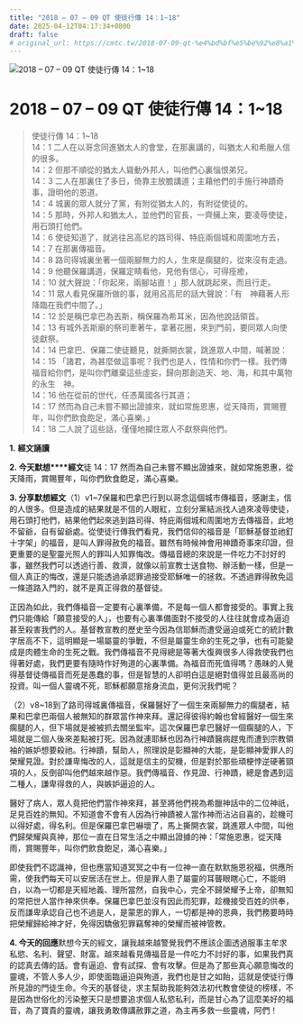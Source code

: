 ```yaml
---
title: "2018 – 07 – 09 QT 使徒行傳 14：1~18"
date: 2025-04-12T04:17:34+0800
draft: false
# original_url: https://cmtc.tw/2018-07-09-qt-%e4%bd%bf%e5%be%92%e8%a1%8c%e5%82%b3-14%ef%bc%9a118
---
```


![2018 – 07 – 09 QT 使徒行傳 14：1\~18](/images/qt.jpg   "2018 – 07 – 09 QT 使徒行傳 14：1\~18")

# 2018 – 07 – 09 QT 使徒行傳 14：1\~18

> 使徒行傳 14：1\~18  
> 14：1 二人在以哥念同進猶太人的會堂，在那裏講的，叫猶太人和希臘人信的很多。  
> 14：2 但那不順從的猶太人聳動外邦人，叫他們心裏惱恨弟兄。  
> 14：3 二人在那裏住了多日，倚靠主放膽講道；主藉他們的手施行神蹟奇事，證明他的恩道。  
> 14：4 城裏的眾人就分了黨，有附從猶太人的，有附從使徒的。  
> 14：5 那時，外邦人和猶太人，並他們的官長，一齊擁上來，要凌辱使徒，用石頭打他們。  
> 14：6 使徒知道了，就逃往呂高尼的路司得、特庇兩個城和周圍地方去，  
> 14：7 在那裏傳福音。  
> 14：8 路司得城裏坐著一個兩腳無力的人，生來是瘸腿的，從來沒有走過。  
> 14：9 他聽保羅講道，保羅定睛看他，見他有信心，可得痊癒，  
> 14：10 就大聲說：「你起來，兩腳站直！」那人就跳起來，而且行走。  
> 14：11 眾人看見保羅所做的事，就用呂高尼的話大聲說：「有　神藉著人形降臨在我們中間了。」  
> 14：12 於是稱巴拿巴為丟斯，稱保羅為希耳米，因為他說話領首。  
> 14：13 有城外丟斯廟的祭司牽著牛，拿著花圈，來到門前，要同眾人向使徒獻祭。  
> 14：14 巴拿巴、保羅二使徒聽見，就撕開衣裳，跳進眾人中間，喊著說：  
> 14：15 「諸君，為甚麼做這事呢？我們也是人，性情和你們一樣。我們傳福音給你們，是叫你們離棄這些虛妄，歸向那創造天、地、海，和其中萬物的永生　神。  
> 14：16 他在從前的世代，任憑萬國各行其道；  
> 14：17 然而為自己未嘗不顯出證據來，就如常施恩惠，從天降雨，賞賜豐年，叫你們飲食飽足，滿心喜樂。」  
> 14：18 二人說了這些話，僅僅地攔住眾人不獻祭與他們。

**1.** **經文誦讀**

**2. 今天默想****經文**徒 14：17 然而為自己未嘗不顯出證據來，就如常施恩惠，從天降雨，賞賜豐年，叫你們飲食飽足，滿心喜樂。

**3. 分享默想經文**（1）v1\~7保羅和巴拿巴行到以哥念這個城市傳福音，感謝主，信的人很多。但是造成的結果就是不信的人眼紅，立刻分黨結派找人過來凌辱使徒，用石頭打他們，結果他們起來逃到路司得、特庇兩個城和周圍地方去傳福音，此地不留爺，自有留爺處。從使徒行傳我們看見，我們信仰的福音是「耶穌基督並祂釘十字架」的福音，是叫人罪得赦免的福音。雖然有時候神會用神蹟奇事來印證，但更重要的是聖靈光照人的罪叫人知罪悔改。傳福音總的來說是一件吃力不討好的事，雖然我們可以透過行善、救濟，就像以前宣教士送食物、辦活動一樣，但是一個人真正的悔改，還是只能透過承認罪過接受耶穌唯一的拯救。不透過罪得赦免這一條道路入門的，就不是真正得救的基督徒。

正因為如此，我們傳福音一定要有心裏準備，不是每一個人都會接受的。事實上我們只能傳給「願意接受的人」，也要有心裏準備面對不接受的人往往就會成為逼迫甚至殺害我們的人。基督教宣教的歷史至今因為信耶穌而遭受逼迫或死亡的統計數字居高不下，這明顯是一場屬靈的爭戰，不但是屬靈生命的生死之爭，也有可能變成是肉體生命的生死之戰。我們傳福音不見得總是等著大復興很多人得救使我們也得著好處，我們更要有隨時作好殉道的心裏準備。為福音而死值得嗎？愚昧的人覺得基督徒傳福音而死是愚蠢的事，但是智慧的人卻明白這是絕對值得並且最高尚的投資。叫一個人靈魂不死，耶穌都願意捨身流血，更何況我們呢？

（2）v8\~18到了路司得城裏傳福音，保羅醫好了一個生來兩腳無力的瘸腿者，結果和巴拿巴兩個人被無知的群眾當作神來拜。還記得彼得約翰也曾經醫好一個生來瘸腿的人，但下場就是被被抓去關坐監牢。這次保羅巴拿巴醫好一個瘸腿的人，下場就是二個人後來差點被打死。因為就連耶穌也因為行神蹟醫病趕鬼而遭到宗教領袖的嫉妒想要殺祂。行神蹟，幫助人，照理說是彰顯神的大能，是彰顯神愛罪人的榮耀見證。對於謙卑悔改的人，這就是信主的契機，但是對於那些頑梗悖逆硬著頸項的人，反倒卻叫他們越來越作惡。我們傳福音、作見證、行神蹟，總是會遇到這二種人，謙卑得救的人，與嫉妒逼迫的人。

醫好了病人，眾人竟把他們當作神來拜，甚至將他們視為希臘神話中的二位神祇，足見百姓的無知。不知道會不會有人因為行神蹟被人當作神而沾沾自喜的，趁機可以得好處，得名利。但是保羅巴拿巴嚇壞了，馬上撕開衣裳，跳進眾人中間，叫他們歸榮耀與真神，那位一直在日常生活之中顯出證據的神：「常施恩惠，從天降雨，賞賜豐年，叫你們飲食飽足，滿心喜樂。」

即使我們不認識神，但也應當知道冥冥之中有一位神一直在默默施恩祝福，供應所需，使我們每天可以安居活在世上。但是罪人患了屬靈的耳聾眼瞎心亡，不能明白，以為一切都是天經地義、理所當然，自我中心，完全不歸榮耀予上帝，卻無知的常把世人當作神來供奉。保羅巴拿巴並沒有因此而犯罪，趁機接受百姓的供奉，反而謙卑承認自己也不過是人，是蒙恩的罪人，一切都是神的恩典，我們務要時時把榮耀歸給神才好，免得因驕傲犯罪竊奪神的榮耀而被神管教。

**4. 今天的回應**默想今天的經文，讓我越來越警覺我們不應該企圖透過服事主牟求私慾、名利、聲望、財富。越來越看見傳福音是一件吃力不討好的事，如果我們真的認真去傳的話。會有逼迫、會有試探、會有攻擊。但是為了那些真心願意悔改的靈魂，不管人多人少，即使面臨逼迫與殉道，我們也是甘之如飴，這就是使徒行傳所見證的門徒生命。今天的基督徒，求主幫助我能夠效法初代教會使徒的榜樣，不是因為世俗化的污染整天只是想要追求個人私慾私利，而是甘心為了這麼美好的福音，為了寶貴的靈魂，讓我勇敢傳講赦罪之道，為主再多救一些靈魂，阿們！